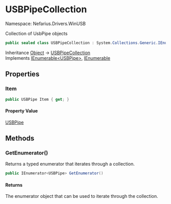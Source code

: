# USBPipeCollection

Namespace: Nefarius.Drivers.WinUSB

Collection of UsbPipe objects

```csharp
public sealed class USBPipeCollection : System.Collections.Generic.IEnumerable`1[[Nefarius.Drivers.WinUSB.USBPipe, Nefarius.Drivers.WinUSB, Version=0.0.0.0, Culture=neutral, PublicKeyToken=null]], System.Collections.IEnumerable
```

Inheritance [Object](https://docs.microsoft.com/en-us/dotnet/api/system.object) → [USBPipeCollection](./nefarius.drivers.winusb.usbpipecollection.md)<br>
Implements [IEnumerable&lt;USBPipe&gt;](https://docs.microsoft.com/en-us/dotnet/api/system.collections.generic.ienumerable-1), [IEnumerable](https://docs.microsoft.com/en-us/dotnet/api/system.collections.ienumerable)

## Properties

### <a id="properties-item"/>**Item**

```csharp
public USBPipe Item { get; }
```

#### Property Value

[USBPipe](./nefarius.drivers.winusb.usbpipe.md)<br>

## Methods

### <a id="methods-getenumerator"/>**GetEnumerator()**

Returns a typed enumerator that iterates through a collection.

```csharp
public IEnumerator<USBPipe> GetEnumerator()
```

#### Returns

The enumerator object that can be used to iterate through the collection.
